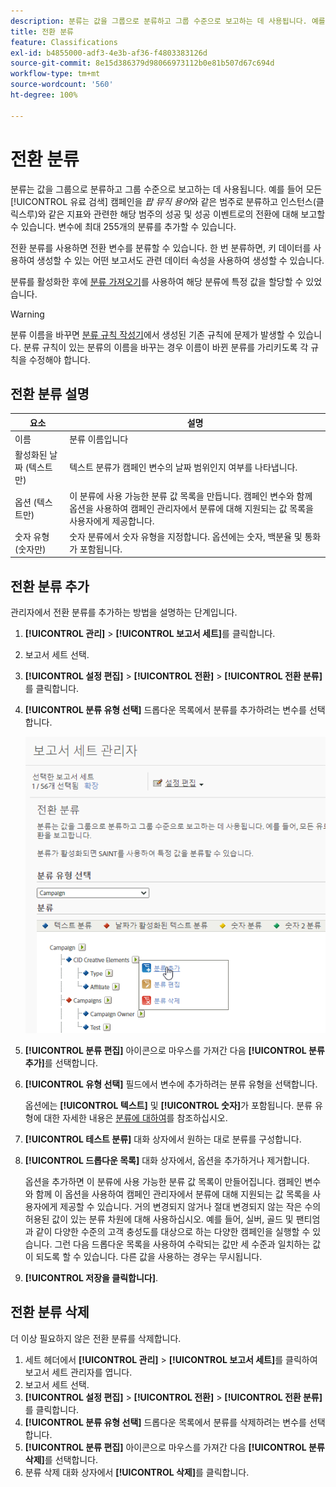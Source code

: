 ```yaml
---
description: 분류는 값을 그룹으로 분류하고 그룹 수준으로 보고하는 데 사용됩니다. 예를 들어 모든 유료 검색 캠페인을 "팝 뮤직 용어" 같은 카테고리로 분류하고 인스턴스 (클릭스루라고도 함) 같은 지표와 관련한 해당 카테고리의 성공 및 성공 이벤트로의 전환을 보고합니다.
title: 전환 분류
feature: Classifications
exl-id: b4855000-adf3-4e3b-af36-f4803383126d
source-git-commit: 8e15d386379d98066973112b0e81b507d67c694d
workflow-type: tm+mt
source-wordcount: '560'
ht-degree: 100%

---
```


# 전환 분류

분류는 값을 그룹으로 분류하고 그룹 수준으로 보고하는 데 사용됩니다. 예를 들어 모든 [!UICONTROL 유료 검색] 캠페인을 *팝 뮤직 용어*&#x200B;와 같은 범주로 분류하고 인스턴스(클릭스루)와 같은 지표와 관련한 해당 범주의 성공 및 성공 이벤트로의 전환에 대해 보고할 수 있습니다. 변수에 최대 255개의 분류를 추가할 수 있습니다.

전환 분류를 사용하면 전환 변수를 분류할 수 있습니다. 한 번 분류하면, 키 데이터를 사용하여 생성할 수 있는 어떤 보고서도 관련 데이터 속성을 사용하여 생성할 수 있습니다.

분류를 활성화한 후에 [분류 가져오기](/help/components/classifications/importer/c-working-with-saint.md)를 사용하여 해당 분류에 특정 값을 할당할 수 있었습니다.

>[!WARNING]
>
>분류 이름을 바꾸면 [분류 규칙 작성기](/help/components/classifications/crb/classification-rule-builder.md)에서 생성된 기존 규칙에 문제가 발생할 수 있습니다. 분류 규칙이 있는 분류의 이름을 바꾸는 경우 이름이 바뀐 분류를 가리키도록 각 규칙을 수정해야 합니다.

## 전환 분류 설명

| 요소 | 설명 |
| --- | --- |
| 이름 | 분류 이름입니다 |
| 활성화된 날짜 (텍스트만) | 텍스트 분류가 캠페인 변수의 날짜 범위인지 여부를 나타냅니다. |
| 옵션 (텍스트만) | 이 분류에 사용 가능한 분류 값 목록을 만듭니다. 캠페인 변수와 함께 옵션을 사용하여 캠페인 관리자에서 분류에 대해 지원되는 값 목록을 사용자에게 제공합니다. |
| 숫자 유형 (숫자만) | 숫자 분류에서 숫자 유형을 지정합니다. 옵션에는 숫자, 백분율 및 통화가 포함됩니다. |

## 전환 분류 추가

관리자에서 전환 분류를 추가하는 방법을 설명하는 단계입니다.

1. **[!UICONTROL 관리]** > **[!UICONTROL 보고서 세트]**&#x200B;를 클릭합니다.
1. 보고서 세트 선택.
1. **[!UICONTROL 설정 편집]** > **[!UICONTROL 전환]** > **[!UICONTROL 전환 분류]**&#x200B;를 클릭합니다.
1. **[!UICONTROL 분류 유형 선택]** 드롭다운 목록에서 분류를 추가하려는 변수를 선택합니다.

   ![단계 정보](../assets/sub_class_create.png)

1. **[!UICONTROL 분류 편집]** 아이콘으로 마우스를 가져간 다음 **[!UICONTROL 분류 추가]**&#x200B;를 선택합니다.
1. **[!UICONTROL 유형 선택]** 필드에서 변수에 추가하려는 분류 유형을 선택합니다.

   옵션에는 **[!UICONTROL 텍스트]** 및 **[!UICONTROL 숫자]**&#x200B;가 포함됩니다. 분류 유형에 대한 자세한 내용은 [분류에 대하여](/help/components/classifications/c-classifications.md)를 참조하십시오.
1. **[!UICONTROL 테스트 분류]** 대화 상자에서 원하는 대로 분류를 구성합니다.

1. **[!UICONTROL 드롭다운 목록]** 대화 상자에서, 옵션을 추가하거나 제거합니다.

   옵션을 추가하면 이 분류에 사용 가능한 분류 값 목록이 만들어집니다. 캠페인 변수와 함께 이 옵션을 사용하여 캠페인 관리자에서 분류에 대해 지원되는 값 목록을 사용자에게 제공할 수 있습니다. 거의 변경되지 않거나 절대 변경되지 않는 작은 수의 허용된 값이 있는 분류 차원에 대해 사용하십시오. 예를 들어, 실버, 골드 및 팬티엄과 같이 다양한 수준의 고객 충성도를 대상으로 하는 다양한 캠페인을 실행할 수 있습니다. 그런 다음 드롭다운 목록을 사용하여 수락되는 값만 세 수준과 일치하는 값이 되도록 할 수 있습니다. 다른 값을 사용하는 경우는 무시됩니다.

1. **[!UICONTROL 저장을 클릭합니다]**.

## 전환 분류 삭제

더 이상 필요하지 않은 전환 분류를 삭제합니다.

1. 세트 헤더에서 **[!UICONTROL 관리]** > **[!UICONTROL 보고서 세트]**&#x200B;를 클릭하여 보고서 세트 관리자를 엽니다.
1. 보고서 세트 선택.
1. **[!UICONTROL 설정 편집]** > **[!UICONTROL 전환]** > **[!UICONTROL 전환 분류]**&#x200B;를 클릭합니다.
1. **[!UICONTROL 분류 유형 선택]** 드롭다운 목록에서 분류를 삭제하려는 변수를 선택합니다.
1. **[!UICONTROL 분류 편집]** 아이콘으로 마우스를 가져간 다음 **[!UICONTROL 분류 삭제]**&#x200B;를 선택합니다.
1. 분류 삭제 대화 상자에서 **[!UICONTROL 삭제]**&#x200B;를 클릭합니다.
